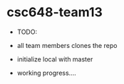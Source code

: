 # csc648-team13

- TODO:

- all team members clones the repo

- initialize local with master

- working progress....